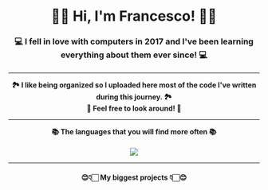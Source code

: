 <h1 align="center">
    👋🏻 Hi, I'm Francesco! 👋🏻
</h1>
<h3 align="center">
    💻 I fell in love with computers in 2017 and I've been learning everything about them ever since! 💻
</h3>
<h4 align="center">
  <hr />
    🏞️ I like being organized so I uploaded here most of the code I've written during this journey. 🏞️
    </br>
    🤠 Feel free to look around! 🤠
<hr />
    📚 The languages that you will find more often 📚
</h4>
<div align="center">
    <picture>
        <source srcset="https://github-readme-stats-b3xul.vercel.app/api/top-langs/?username=b3xul&theme=dark&hide_title=true&layout=compact&langs_count=8&hide=PostScript,Roff,Makefile&size_weight=0.5&count_weight=0.5" media="(prefers-color-scheme: dark)" />
        <source srcset="https://github-readme-stats-b3xul.vercel.app/api/top-langs/?username=b3xul&theme=dark&hide_title=true&layout=compact&langs_count=8&hide=PostScript,Roff,Makefile&size_weight=0.5&count_weight=0.5" media="(prefers-color-scheme: light), (prefers-color-scheme: no-preference)" />
        <img src="https://github-readme-stats-b3xul.vercel.app/api/top-langs/?username=b3xul&theme=dark&hide_title=true&layout=compact&langs_count=8&hide=PostScript,Roff,Makefile&size_weight=0.5&count_weight=0.5" />
    </picture>
</div>
<hr />
<h4 align="center">
    😊👇🏻 My biggest projects 👇🏻😊
</h4>
